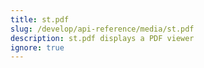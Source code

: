```yaml
---
title: st.pdf
slug: /develop/api-reference/media/st.pdf
description: st.pdf displays a PDF viewer
ignore: true
---
```


<Autofunction function="streamlit.pdf" />
